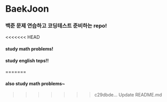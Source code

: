 # BaekJoon

### 백준 문제 연습하고 코딩테스트 준비하는 repo!

<<<<<<< HEAD
#### study math problems!
#### study english teps!!
=======
#### also study math problems~
>>>>>>> c29dbde... Update README.md

